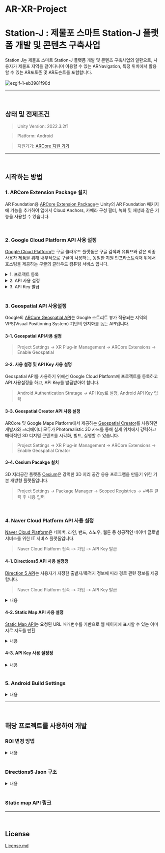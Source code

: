 # AR-XR-Project
# Station-J : 제물포 스마트 Station-J 플랫폼 개발 및 콘텐츠 구축사업
Station J는 제물포 스마트 Station-J 플랫폼 개발 및 콘텐츠 구축사업의 일환으로, 사용자가 제물포 지역을 걸어다니며 이용할 수 있는 ARNavigation, 특정 위치에서 활용할 수 있는 AR포토존 및 AR도슨트를 포함합니다.
<br>
<br>
![ezgif-1-eb3981f90d](https://github.com/henry2craftman/ARNavigation/assets/141684228/27f395b6-70f9-41b1-ad73-484e9786abc7)


---
<br>

## 상태 및 전제조건
> Unity Version: 2022.3.2f1

> Platform: Android

> 지원기기: [ARCore 지원 기기](https://developers.google.com/ar/devices?hl=ko, "ARCore 지원 기기")

---
<br>

## 시작하는 방법
### 1. ARCore Extension Package 설치
AR Foundation용 [ARCore Extension Package](https://developers.google.com/ar/develop/unity-arf/getting-started-extensions?hl=ko)는 Unity의 AR Foundation 패키지에 기능을 추가하여 앱에서 Cloud Anchors, 카메라 구성 필터, 녹화 및 재생과 같은 기능을 사용할 수 있습니다.

<br>

### 2. Google Cloud Platform API 사용 설정
[Google Cloud Platform](https://cloud.google.com/, "Google Cloud Platform")는 구글 클라우드 플랫폼은 구글 검색과 유튜브와 같은 최종 사용자 제품을 위해 내부적으로 구글이 사용하는, 동일한 지원 인프라스트럭처 위에서 호스팅을 제공하는 구글의 클라우드 컴퓨팅 서비스 입니다.
<details>
<summary>1. 프로젝트 등록</summary>
이미지
</details>
<details>
<summary>2. API 사용 설정</summary>
이미지
</details>
<details>
<summary>3. API Key 발급</summary>
이미지
</details>
<br>

### 3. Geospatial API 사용설정
Google의 [ARCore Geospatial API](https://developers.google.com/ar/develop/geospatial?hl=ko, "Google ARCore 
 Geospatial")는 Google 스트리트 뷰가 적용되는 지역의 VPS(Visual Positioning System) 기반의 현지화를 돕는 API입니다.

#### 3-1. Geospatial API사용 설정
> Project Settings -> XR Plug-in Management -> ARCore Extensions -> Enable Geospatial

#### 3-2. 사용 설정 및 API Key 사용 설명
Geospatial API를 사용하기 위해선 Google Cloud Platform에 프로젝트를 등록하고 API 사용설정을 하고, API Key를 발급받아야 합니다.

> Android Authentication Stratage -> API Key로 설정, Android API Key 입력

#### 3-3. Geospatial Creator API 사용 설정
ARCore 및 Google Maps Platform에서 제공하는 [Geospatial Creator](https://developers.google.com/ar/geospatialcreator/intro?hl=ko, "Geospatial Creator")를 사용하면 개발자와 크리에이터 모두가 Photorealistic 3D 카드를 통해 실제 위치에서 강력하고 매력적인 3D 디지털 콘텐츠를 시각화, 빌드, 실행할 수 있습니다.

>  Project Settings -> XR Plug-in Management -> ARCore Extensions -> Enable Geospatial Creator

#### 3-4. Cesium Pacakge 설치
3D 지리공간 플랫폼 [Cesium](https://cesium.com/, "Cesium")은 강력한 3D 지리 공간 응용 프로그램을 만들기 위한 기본 개방형 플랫폼입니다.

> Project Settings -> Package Manager -> Scoped Registries -> +버튼 클릭 후 내용 입력

<br>

### 4. Naver Cloud Platform API 사용 설정
[Naver Cloud Platform](https://www.ncloud.com/, "Never Cloud Platform")은 네이버, 라인, 밴드, 스노우, 웹툰 등 성공적인 네이버 글로벌 서비스를 위한 IT 서비스 플랫폼입니다.

> Naver Cloud Platform 접속 -> 가입 -> API Key 발급

#### 4-1. Directions5 API 사용 설정정
[Direction 5 API](https://api.ncloud-docs.com/docs/ai-naver-mapsdirections, "Direction 5 API")는 사용자가 지정한 출발지/목적지 정보에 따라 경로 관련 정보를 제공합니다.

> Naver Cloud Platform 접속 -> 가입 -> API Key 발급

<details>
<summary>내용</summary>
이미지
</details>

#### 4-2. Static Map API 사용 설정
[Static Map API](https://api.ncloud-docs.com/docs/ai-naver-mapsstaticmap, "Static Map API")는 요청된 URL 매개변수를 기반으로 웹 페이지에 표시할 수 있는 이미지로 지도를 반환

<details>
<summary>내용</summary>
이미지
</details>

#### 4-3. API Key 사용 설정정
<details>
<summary>내용</summary>
이미지
</details>

<br>

### 5. Android Build Settings
<details>
<summary>내용</summary>
이미지
</details>

---
<br>

## 해당 프로젝트를 사용하여 개발
### ROI 변경 방법
<details>
<summary>내용</summary>
이미지
</details>

<br>

### Directions5 Json 구조
<details>
<summary>내용</summary>
이미지
</details>

<br>

### Static map API 링크

---
<br>
  
## License
[License.md](/License.md)
